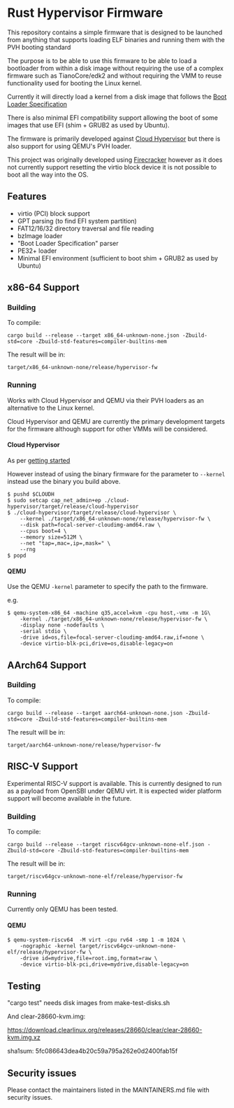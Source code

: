# Rust Hypervisor Firmware

This repository contains a simple firmware that is designed to be launched from
anything that supports loading ELF binaries and running them with the
PVH booting standard

The purpose is to be able to use this firmware to be able to load a
bootloader from within a disk image without requiring the use of a complex
firmware such as TianoCore/edk2 and without requiring the VMM to reuse
functionality used for booting the Linux kernel.

Currently it will directly load a kernel from a disk image that follows the
[Boot Loader Specification](https://uapi-group.org/specifications/specs/boot_loader_specification)

There is also minimal EFI compatibility support allowing the boot of some
images that use EFI (shim + GRUB2 as used by Ubuntu).

The firmware is primarily developed against [Cloud
Hypervisor](https://github.com/cloud-hypervisor/cloud-hypervisor) but there is
also support for using QEMU's PVH loader.

This project was originally developed using
[Firecracker](https://github.com/firecracker-microvm) however as it does not
currently support resetting the virtio block device it is not possible to boot
all the way into the OS.

## Features

* virtio (PCI) block support
* GPT parsing (to find EFI system partition)
* FAT12/16/32 directory traversal and file reading
* bzImage loader
* "Boot Loader Specification" parser
* PE32+ loader
* Minimal EFI environment (sufficient to boot shim + GRUB2 as used by Ubuntu)

## x86-64 Support

### Building

To compile:

```
cargo build --release --target x86_64-unknown-none.json -Zbuild-std=core -Zbuild-std-features=compiler-builtins-mem
```

The result will be in:

```
target/x86_64-unknown-none/release/hypervisor-fw
```

### Running

Works with Cloud Hypervisor and QEMU via their PVH loaders as an alternative to
the Linux kernel.

Cloud Hypervisor and QEMU are currently the primary development targets for the
firmware although support for other VMMs will be considered.

#### Cloud Hypervisor

As per [getting
started](https://github.com/cloud-hypervisor/cloud-hypervisor/blob/master/README.md#2-getting-started)

However instead of using the binary firmware for the parameter to `--kernel`
instead use the binary you build above.

```
$ pushd $CLOUDH
$ sudo setcap cap_net_admin+ep ./cloud-hypervisor/target/release/cloud-hypervisor
$ ./cloud-hypervisor/target/release/cloud-hypervisor \
	--kernel ./target/x86_64-unknown-none/release/hypervisor-fw \
	--disk path=focal-server-cloudimg-amd64.raw \
	--cpus boot=4 \
	--memory size=512M \
	--net "tap=,mac=,ip=,mask=" \
	--rng
$ popd
```

#### QEMU

Use the QEMU `-kernel` parameter to specify the path to the firmware.

e.g.

```
$ qemu-system-x86_64 -machine q35,accel=kvm -cpu host,-vmx -m 1G\
    -kernel ./target/x86_64-unknown-none/release/hypervisor-fw \
    -display none -nodefaults \
    -serial stdio \
    -drive id=os,file=focal-server-cloudimg-amd64.raw,if=none \
    -device virtio-blk-pci,drive=os,disable-legacy=on
```

## AArch64 Support

### Building

To compile:

```
cargo build --release --target aarch64-unknown-none.json -Zbuild-std=core -Zbuild-std-features=compiler-builtins-mem
```

The result will be in:

```
target/aarch64-unknown-none/release/hypervisor-fw
```

## RISC-V Support

Experimental RISC-V support is available. This is currently designed to run as a
payload from OpenSBI under QEMU virt. It is expected wider platform support
will become available in the future.

### Building

To compile:

```
cargo build --release --target riscv64gcv-unknown-none-elf.json -Zbuild-std=core -Zbuild-std-features=compiler-builtins-mem
```

The result will be in:

```
target/riscv64gcv-unknown-none-elf/release/hypervisor-fw
```

### Running

Currently only QEMU has been tested.

#### QEMU

```
$ qemu-system-riscv64  -M virt -cpu rv64 -smp 1 -m 1024 \
    -nographic -kernel target/riscv64gcv-unknown-none-elf/release/hypervisor-fw \
    -drive id=mydrive,file=root.img,format=raw \
    -device virtio-blk-pci,drive=mydrive,disable-legacy=on
```

## Testing

"cargo test" needs disk images from make-test-disks.sh

And clear-28660-kvm.img:

https://download.clearlinux.org/releases/28660/clear/clear-28660-kvm.img.xz

sha1sum: 5fc086643dea4b20c59a795a262e0d2400fab15f

## Security issues

Please contact the maintainers listed in the MAINTAINERS.md file with security issues.
